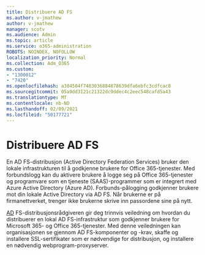 ```yaml
---
title: Distribuere AD FS
ms.author: v-jmathew
author: v-jmathew
manager: scotv
ms.audience: Admin
ms.topic: article
ms.service: o365-administration
ROBOTS: NOINDEX, NOFOLLOW
localization_priority: Normal
ms.collection: Adm_O365
ms.custom:
- "1300012"
- "7420"
ms.openlocfilehash: a304504f7483036884878639dfa6ebfc3cdfcac8
ms.sourcegitcommit: 05a9dd3121c21322dc9ddec4c2eec548cafd5a43
ms.translationtype: MT
ms.contentlocale: nb-NO
ms.lasthandoff: 02/09/2021
ms.locfileid: "50177721"
---
```

# <a name="deploy-ad-fs"></a>Distribuere AD FS

En AD FS-distribusjon (Active Directory Federation Services) bruker den lokale infrastrukturen til å godkjenne brukere for Office 365-tjenester. Med forbundslogg kan du aktivere brukere å logge seg på Office 365-tjenester og programvare som en tjeneste (SAAS)-programmer som er integrert med Azure Active Directory (Azure AD). Forbunds-pålogging godkjenner brukere mot din lokale Active Directory via AD FS. Når brukerne er på firmanettverket, trenger ikke brukerne skrive inn passordene sine på nytt.

[AD](https://go.microsoft.com/fwlink/?linkid=2071178) FS-distribusjonsrådgiveren gir deg trinnvis veiledning om hvordan du distribuerer en lokal AD FS-infrastruktur som godkjenner brukere for Microsoft 365- og Office 365-tjenester. Med denne veiledningen kan organisasjonen se gjennom AD FS-komponenter og -krav, skaffe og installere SSL-sertifikater som er nødvendige for distribusjon, og installere en nødvendig webprogram-proxyserver.
